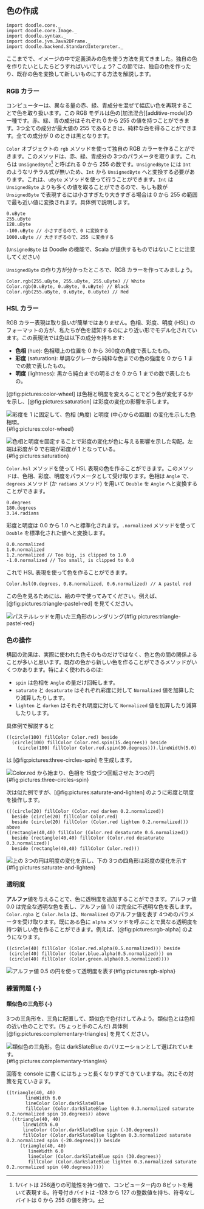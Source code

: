 ## 色の作成

```tut:invisible
import doodle.core._
import doodle.core.Image._
import doodle.syntax._
import doodle.jvm.Java2DFrame._
import doodle.backend.StandardInterpreter._
```

ここまでで、イメージの中で定義済みの色を使う方法を見てきました。独自の色を作りたいとしたらどうすればいいでしょう? この節では、独自の色を作ったり、既存の色を変換して新しいものにする方法を解説します。

### RGB カラー

コンピューターは、異なる量の赤、緑、青成分を混ぜて幅広い色を再現することで色を取り扱います。この RGB モデルは色の[加法混合][additive-model]の一種です。赤、緑、青の成分はそれぞれ 0 から 255 の値を持つことができます。3つ全ての成分が最大値の 255 であるときは、純粋な白を得ることができます。全ての成分が 0 のときは黒となります。

`Color` オブジェクトの `rgb` メソッドを使って独自の RGB カラーを作ることができます。このメソッドは、赤、緑、青成分の 3つのパラメータを取ります。これらは `UnsignedByte`[^byte] と呼ばれる 0 から 255 の数です。`UnsignedByte` には `Int` のようなリテラル式が無いため、`Int` から `UnsignedByte` へと変換する必要があります。これは、`uByte` メソッドを使って行うことができます。`Int` は `UnsignedByte` よりも多くの値を取ることができるので、もしも数が `UnsignedByte` で表現するには小さすぎたり大きすぎる場合は 0 から 255 の範囲で最も近い値に変換されます。具体例で説明します。

```tut:book
0.uByte
255.uByte
128.uByte
-100.uByte // 小さすぎるので、0 に変換する
1000.uByte // 大きすぎるので、255 に変換する
```

(`UnsignedByte` は Doodle の機能で、Scala が提供するものではないことに注意してください)

`UnsignedByte` の作り方が分かったところで、RGB カラーを作ってみましょう。

```tut:silent:book
Color.rgb(255.uByte, 255.uByte, 255.uByte) // White
Color.rgb(0.uByte, 0.uByte, 0.uByte) // Black
Color.rgb(255.uByte, 0.uByte, 0.uByte) // Red
```

### HSL カラー

RGB カラー表現は取り扱いが簡単ではありません。色相、彩度、明度 (HSL) のフォーマットの方が、私たちが色を認知するのにより近い形でモデル化されています。この表現法では色は以下の成分を持ちます:

- **色相** (hue): 色相環上の位置を 0 から 360度の角度で表したもの。
- **彩度** (saturation): 単調なグレーから純粋な色までの色の強度を 0 から 1 までの数で表したもの。
- **明度** (lightness): 黒から純白までの明るさを 0 から 1 までの数で表したもの。

[@fig:pictures:color-wheel] は色相と明度を変えることでどう色が変化するかを示し、[@fig:pictures:saturation] は彩度の変化の影響を示します。

![彩度を 1 に固定して、色相 (角度) と明度 (中心からの距離) の変化を示した色相環。](src/pages/pictures/color-wheel.pdf+svg){#fig:pictures:color-wheel}

![色相と明度を固定することで彩度の変化が色に与える影響を示した勾配。左端は彩度が 0 で右端が彩度が 1 となっている。](src/pages/pictures/saturation.pdf+svg){#fig:pictures:saturation}

`Color.hsl` メソッドを使って HSL 表現の色を作ることができます。このメソッドは、色相、彩度、明度をパラメータとして受け取ります。色相は `Angle` で、`degrees` メソッド (か `radians` メソッド) を用いて `Double` を `Angle` へと変換することができます。

```tut:book
0.degrees
180.degrees
3.14.radians
```

彩度と明度は 0.0 から 1.0 へと標準化されます。`.normalized` メソッドを使って `Double` を標準化された値へと変換します。

```tut:book
0.0.normalized
1.0.normalized
1.2.normalized // Too big, is clipped to 1.0
-1.0.normalized // Too small, is clipped to 0.0
```

これで HSL 表現を使って色を作ることができます。

```tut:silent:book
Color.hsl(0.degrees, 0.8.normalized, 0.6.normalized) // A pastel red
```

この色を見るためには、絵の中で使ってみてください。例えば、[@fig:pictures:triangle-pastel-red] を見てください。

![パステルレッドを用いた三角形のレンダリング](./src/pages/pictures/triangle-pastel-red.pdf+svg){#fig:pictures:triangle-pastel-red}


### 色の操作

構図の効果は、実際に使われた色そのものだけではなく、色と色の間の関係よることが多いと思います。既存の色から新しい色を作ることができるメソッドがいくつかあります。特によく使われるのは:

- `spin` は色相を `Angle` の量だけ回転します。
- `saturate` と `desaturate` はそれぞれ彩度に対して `Normalized` 値を加算したり減算したりします。
- `lighten` と `darken` はそれぞれ明度に対して `Normalized` 値を加算したり減算したりします。

具体例で解説すると

```tut:silent:book
((circle(100) fillColor Color.red) beside
  (circle(100) fillColor Color.red.spin(15.degrees)) beside
    (circle(100) fillColor Color.red.spin(30.degrees))).lineWidth(5.0)
```

は [@fig:pictures:three-circles-spin] を生成します。

![Color.red から始まり、色相を 15度づつ回転させた 3つの円](./src/pages/pictures/three-circles-spin.pdf+svg){#fig:pictures:three-circles-spin}

次は似た例ですが、[@fig:pictures:saturate-and-lighten] のように彩度と明度を操作します。

```tut:silent:book
(((circle(20) fillColor (Color.red darken 0.2.normalized))
  beside (circle(20) fillColor Color.red)
  beside (circle(20) fillColor (Color.red lighten 0.2.normalized))) above
((rectangle(40,40) fillColor (Color.red desaturate 0.6.normalized))
  beside (rectangle(40,40) fillColor (Color.red desaturate 0.3.normalized))
  beside (rectangle(40,40) fillColor Color.red)))
```

![上の 3つの円は明度の変化を示し、下の 3つの四角形は彩度の変化を示す](./src/pages/pictures/saturate-and-lighten.pdf+svg){#fig:pictures:saturate-and-lighten}

[^byte]: 1バイトは 256通りの可能性を持つ値で、コンピューター内の 8ビットを用いて表現する。符号付きバイトは -128 から 127 の整数値を持ち、符号なしバイトは 0 から 255 の値を持つ。

### 透明度

**アルファ**値を与えることで、色に透明度を追加することができます。アルファ値 0.0 は完全な透明な色を表し、アルファ値 1.0 は完全に不透明な色を表します。`Color.rgba` と `Color.hsla` は、`Normalized` のアルファ値を表す 4つめのパラメータを受け取ります。既にある色に `alpha` メソッドを呼ぶことで異なる透明度を持つ新しい色を作ることができます。例えば、[@fig:pictures:rgb-alpha] のようになります。

```tut:silent:book
((circle(40) fillColor (Color.red.alpha(0.5.normalized))) beside
 (circle(40) fillColor (Color.blue.alpha(0.5.normalized))) on
 (circle(40) fillColor (Color.green.alpha(0.5.normalized))))
```

![アルファ値 0.5 の円を使って透明度を表す](./src/pages/pictures/rgb-alpha.pdf+svg){#fig:pictures:rgb-alpha}


### 練習問題 {-}

#### 類似色の三角形 {-}

3つの三角形を、三角に配置して、類似色で色付けしてみよう。類似色とは色相の近い色のことです。(ちょっと手のこんだ) 具体例 [@fig:pictures:complementary-triangles] を見てください。

![類似色の三角形。色は `darkSlateBlue` のバリエーションとして選ばれています。](./src/pages/pictures/complementary-triangles.pdf+svg){#fig:pictures:complementary-triangles}

<div class="solution">
回答を console に書くにはちょっと長くなりすぎてきていますね。次にその対策を見ていきます。

```tut:book
((triangle(40, 40)
       lineWidth 6.0
       lineColor Color.darkSlateBlue
       fillColor (Color.darkSlateBlue lighten 0.3.normalized saturate 0.2.normalized spin 10.degrees)) above
  ((triangle(40, 40)
      lineWidth 6.0
      lineColor (Color.darkSlateBlue spin (-30.degrees))
      fillColor (Color.darkSlateBlue lighten 0.3.normalized saturate 0.2.normalized spin (-20.degrees))) beside
     (triangle(40, 40)
        lineWidth 6.0
        lineColor (Color.darkSlateBlue spin (30.degrees))
        fillColor (Color.darkSlateBlue lighten 0.3.normalized saturate 0.2.normalized spin (40.degrees)))))
```
</div>
